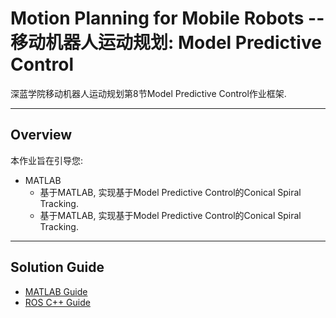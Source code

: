 # Motion Planning for Mobile Robots -- 移动机器人运动规划: Model Predictive Control

深蓝学院移动机器人运动规划第8节Model Predictive Control作业框架.

---

## Overview

本作业旨在引导您:

* MATLAB
    * 基于MATLAB, 实现基于Model Predictive Control的Conical Spiral Tracking.
    * 基于MATLAB, 实现基于Model Predictive Control的Conical Spiral Tracking.
    
---

## Solution Guide

* [MATLAB Guide](MATLAB/)
* [ROS C++ Guide](ROS/)
